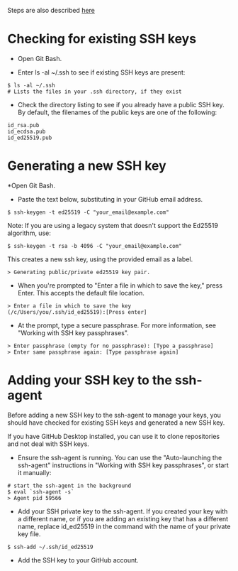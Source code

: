 Steps are also described [here](https://docs.github.com/en/github/authenticating-to-github/generating-a-new-ssh-key-and-adding-it-to-the-ssh-agent)

# Checking for existing SSH keys
* Open Git Bash.

* Enter ls -al ~/.ssh to see if existing SSH keys are present:
```
$ ls -al ~/.ssh
# Lists the files in your .ssh directory, if they exist
```

* Check the directory listing to see if you already have a public SSH key. By default, the filenames of the public keys are one of the following:
```
id_rsa.pub
id_ecdsa.pub
id_ed25519.pub
```

# Generating a new SSH key

*Open Git Bash.

* Paste the text below, substituting in your GitHub email address.
```
$ ssh-keygen -t ed25519 -C "your_email@example.com"
```
Note: If you are using a legacy system that doesn't support the Ed25519 algorithm, use:
```
$ ssh-keygen -t rsa -b 4096 -C "your_email@example.com"
```

This creates a new ssh key, using the provided email as a label.
```
> Generating public/private ed25519 key pair.
```
* When you're prompted to "Enter a file in which to save the key," press Enter. This accepts the default file location.
```
> Enter a file in which to save the key (/c/Users/you/.ssh/id_ed25519):[Press enter]
```
* At the prompt, type a secure passphrase. For more information, see "Working with SSH key passphrases".
```
> Enter passphrase (empty for no passphrase): [Type a passphrase]
> Enter same passphrase again: [Type passphrase again]
```


# Adding your SSH key to the ssh-agent

Before adding a new SSH key to the ssh-agent to manage your keys, you should have checked for existing SSH keys and generated a new SSH key.

If you have GitHub Desktop installed, you can use it to clone repositories and not deal with SSH keys.

* Ensure the ssh-agent is running. You can use the "Auto-launching the ssh-agent" instructions in "Working with SSH key passphrases", or start it manually:
```
# start the ssh-agent in the background
$ eval `ssh-agent -s`
> Agent pid 59566
```
* Add your SSH private key to the ssh-agent. If you created your key with a different name, or if you are adding an existing key that has a different name, replace id_ed25519 in the command with the name of your private key file.
```
$ ssh-add ~/.ssh/id_ed25519
```
* Add the SSH key to your GitHub account.




